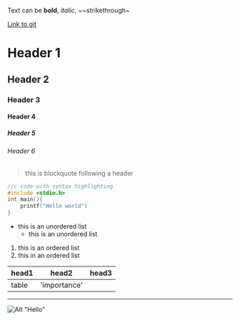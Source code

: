 Text can be **bold**, _italic_, ~~strikethrough~

[Link to git](https://github.com)

# Header 1
## Header 2
### Header 3
#### Header 4
##### Header 5
###### Header 6

> this is blockquote following a header

```c
//c code with syntax highlighting
#include <stdio.h>
int main(){
	printf("Hello world")
}
```

* this is an unordered list
    * this is an unordered list


1. this is an ordered list
2. this in an ordered list


|head1|head2       |head3|
|:----|------------|-----|
|table|'importance'|     |


***
![Alt "Hello"](http://guides.github.com/activities/hello-world/branching.png)

